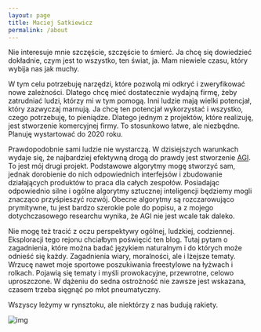 ```yaml
---
layout: page
title: Maciej Satkiewicz
permalink: /about
---
```


<!-- 
Rozbebeszający, wszędobylski intelekt, który wykorzystuje umysł ścisły, aby znaleźć wyjście z labiryntu.

Że zadaję dużo pytań etc. 
-->

Nie interesuje mnie szczęście, szczęście to śmierć. Ja chcę się dowiedzieć dokładnie, czym jest to wszystko, ten świat, ja. Mam niewiele czasu, który wybija nas jak muchy.

W tym celu potrzebuję narzędzi, które pozwolą mi odkryć i zweryfikować nowe zależności. Dlatego chcę mieć dostatecznie wydajną firmę, żeby zatrudniać ludzi, którzy mi w tym pomogą. Inni ludzie mają wielki potencjał, który zazwyczaj marnują. Ja chcę ten potencjał wykorzystać i wszystko, czego potrzebuję, to pieniądze. Dlatego jednym z projektów, które realizuję, jest stworzenie komercyjnej firmy. To stosunkowo łatwe, ale niezbędne. Planuję wystartować do 2020 roku.

Prawdopodobnie sami ludzie nie wystarczą. W dzisiejszych warunkach wydaje się, że najbardziej efektywną drogą do prawdy jest stworzenie [AGI](https://en.wikipedia.org/wiki/Artificial_general_intelligence). To jest mój drugi projekt. Podstawowe algorytmy mogę stworzyć sam, jednak dorobienie do nich odpowiednich interfejsów i zbudowanie działających produktów to praca dla całych zespołów. Posiadając odpowiednio silne i ogólne algorytmy sztucznej inteligencji będziemy mogli znacząco przyśpieszyć rozwój. Obecne algorytmy są rozczarowująco prymitywne, tu jest bardzo szerokie pole do popisu, a z mojego dotychczasowego researchu wynika, że AGI nie jest wcale tak daleko.

Nie mogę też tracić z oczu perspektywy ogólnej, ludzkiej, codziennej. Eksploracji tego rejonu chciałbym poświęcić ten blog. Tutaj pytam o zagadnienia, które można badać językiem naturalnym i do których może odnieść się każdy. Zagadnienia wiary, moralności, ale i lżejsze tematy. Wrzucę nawet moje sportowe poszukiwania freestylowe na łyżwach i rolkach. Pojawią się tematy i myśli prowokacyjne, przewrotne, celowo uproszczone. W dążeniu do sedna ostrożność nie zawsze jest wskazana, czasem trzeba sięgnąć po młot pneumatyczny.

Wszyscy leżymy w rynsztoku, ale niektórzy z nas budują rakiety.

![img]({{site.img_url}}background_dixit.jpg)


<!-- 
Ciekawskie, wszędobylskie stworzenie, które rozbebesza różne idee, miejsca czy emocje - z ciekawości, co znajdzie w środku. A potem układa z wydobytego sedna eleganckie konstrukcje.

Ten blog to zbiór moich małych trofeów intelektualnych, rzeczy, które rozbebeszyłem, część z nich robebeszam dalej, część mnie znudziła. Chciałbym kiedyś robebeszyć całą rzeczywistość i spotkać ukrytego demiurga.

Dlatego część rzeczy rozbebeszam poważnie, precyzyjnymi, weryfikowalnymi i niesłychanie ogólnymi narzędziami, jakimi są pobłogosławione nasze czasy - języki i nauki ścisłe, w tym także języki programowania. Bo dopóki nie potrafisz czegoś zaprogramować, tak naprawdę nie wiesz, co mówisz. A dopóki ten program nie działa odpowiednio, Twoja idea nie ma pokrycia w rzeczywistości. Prawdziwą filozofię uprawiają dziś programiści

Ale czasem pokryciem może być intuicja, poczucie estetyczne czy zwyczajnie zabawa, dlatego inne rzeczy traktuję po prostu pazurami, dla zabicia czasu. Kto wie, czy w środku nie znajdę czegoś użytecznego. Głównie dla tych rzeczy znajdzie się tu miejsce.

Z pobłażaniem przyglądam się wszechobecnym komediom improwizowanym, żonglerce konwencjami, przekonaniu, że wszystko jest odkryte. Dlatego ludzie kłamią, odrywają się od rzeczywistości, która ich znudziła, bo nigdy jej nie poznali. Stają się swoimi własnymi, przewidywalnymi historiami, a w całym ich świecie jest mniej treści, niż w spojrzeniu ptaka czy zdziwieniu psa. Ostatecznie więc trzeba żyć dobrze, bo cały ten kosmos, który napaplaliśmy wokół siebie, jest mniej realny, niż cichy głos serca. -->